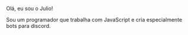 Olá, eu sou o Julio!

Sou um programador que trabalha com JavaScript e cria especialmente bots para discord.

